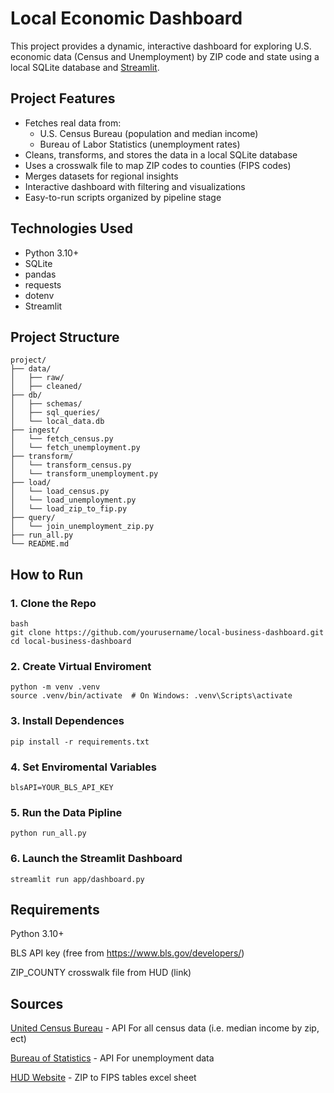 # Local Economic Dashboard

This project provides a dynamic, interactive dashboard for exploring U.S. economic data (Census and Unemployment) by ZIP code and state using a local SQLite database and [Streamlit](https://streamlit.io/).

## Project Features

- Fetches real data from:
  - U.S. Census Bureau (population and median income)
  - Bureau of Labor Statistics (unemployment rates)
- Cleans, transforms, and stores the data in a local SQLite database
- Uses a crosswalk file to map ZIP codes to counties (FIPS codes)
- Merges datasets for regional insights
- Interactive dashboard with filtering and visualizations
- Easy-to-run scripts organized by pipeline stage

##  Technologies Used

- Python 3.10+
- SQLite
- pandas
- requests
- dotenv
- Streamlit

##  Project Structure

```
project/
├── data/
│   ├── raw/
│   ├── cleaned/
├── db/
│   ├── schemas/
│   ├── sql_queries/
│   └── local_data.db
├── ingest/
│   └── fetch_census.py
│   └── fetch_unemployment.py
├── transform/
│   └── transform_census.py
│   └── transform_unemployment.py
├── load/
│   └── load_census.py
│   └── load_unemployment.py
│   └── load_zip_to_fip.py
├── query/
│   └── join_unemployment_zip.py
├── run_all.py
└── README.md
```

##  How to Run

### 1. Clone the Repo

```
bash
git clone https://github.com/yourusername/local-business-dashboard.git
cd local-business-dashboard
```

### 2.  Create Virtual Enviroment
```
python -m venv .venv
source .venv/bin/activate  # On Windows: .venv\Scripts\activate
```
### 3. Install Dependences
```
pip install -r requirements.txt
```

### 4. Set Enviromental Variables
```
blsAPI=YOUR_BLS_API_KEY
```

### 5. Run the Data Pipline
```
python run_all.py
```

### 6. Launch the Streamlit Dashboard
```
streamlit run app/dashboard.py
```

## Requirements
Python 3.10+

BLS API key (free from https://www.bls.gov/developers/)

ZIP_COUNTY crosswalk file from HUD (link)

## Sources

[United Census Bureau](https://www.census.gov/en.html) - API For all census data (i.e. median income by zip, ect)

[Bureau of Statistics](https://www.bls.gov/) - API For unemployment data

[HUD Website](https://www.huduser.gov/portal/) - ZIP to FIPS tables excel sheet
